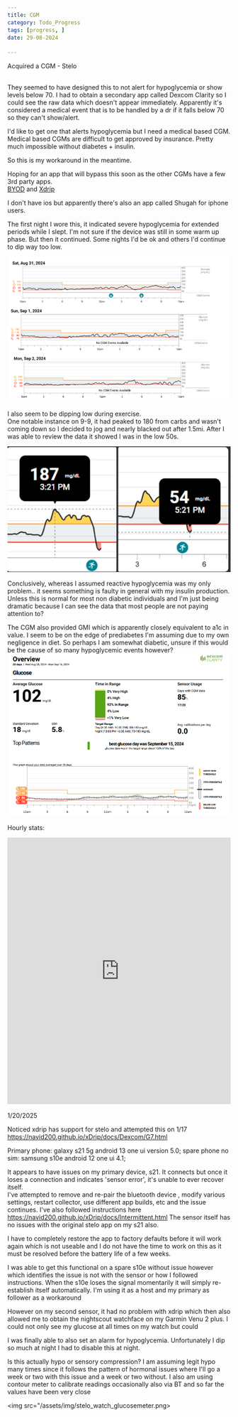 ```yaml
---
title: CGM
category: Todo_Progress
tags: [progress, ]
date: 29-08-2024

---
```


Acquired a CGM - Stelo

<br>
They seemed to have designed this to not alert for hypoglycemia or show levels below 70. I had to obtain a secondary app called Dexcom Clarity so I could see the raw data which doesn't appear immediately.  
Apparently it's considered a medical event that is to be handled by a dr if it falls below 70 so they can't show/alert. 

I'd like to get one that alerts hypoglycemia but I need a medical based CGM. Medical based CGMs are difficult to get approved by insurance. Pretty much impossible without diabetes + insulin.  

So this is my workaround in the meantime.  

Hoping for an app that will bypass this soon as the other CGMs have a few 3rd party apps.   
<a href="https://www.patreon.com/byod/about">BYOD</a> and <a href="https://xdrip.readthedocs.io/en/latest">Xdrip</a>

I don't have ios but apparently there's also an app called Shugah for iphone users. 



The first night I wore this, it indicated severe hypoglycemia for extended periods while I slept. I'm not sure if the device was still in some warm up phase. But then it continued. Some nights I'd be ok and others I'd continue to dip way too low.  


<img src="/assets/img/cgm_nocturnal.png">

I also seem to be dipping low during exercise.  
 One notable instance on 9-9, it had peaked to 180 from carbs and wasn't coming down so I decided to jog and nearly blacked out after 1.5mi. After I was able to review the data it showed I was in the low 50s. 

<img src="/assets/img/cgm_9-9_expanded.png">





Conclusively, whereas I assumed reactive hypoglycemia was my only problem.. it seems something is faulty in general with my insulin production. Unless this is normal for most non diabetic individuals and I'm just being dramatic because I can see the data that most people are not paying attention to?   

The CGM also provided GMI which is apparently closely equivalent to a1c in value. I seem to be on the edge of prediabetes I'm assuming due to my own negligence in diet. So perhaps I am somewhat diabetic, unsure if this would be the cause of so many hypoglycemic events however?    
<img src="/assets/img/glucose_totals.png">


Hourly stats: 


<iframe src="https://docs.google.com/spreadsheets/d/e/2PACX-1vTJuhr2zHOzNBBsDjRXtQgcIWyj6VL5KudyQthti6XDsLSZY-jnkUTGs4Ays0KYiSx2mnnxXmwINEb7/pubhtml?widget=true&amp;headers=false" style="width: 100%; height: 600px;" frameborder="0" allowfullscreen></iframe>



1/20/2025

Noticed xdrip has support for stelo and attempted this on 1/17
https://navid200.github.io/xDrip/docs/Dexcom/G7.html


Primary phone: galaxy s21 5g android 13 one ui version 5.0; 
spare phone no sim: samsung s10e android 12 one ui 4.1;


It appears to have issues on my primary device, s21. It connects but once it loses a connection and indicates 'sensor error', it's unable to ever recover itself.  
I've attempted to remove and re-pair the bluetooth device , modify various settings, restart collector, use different app builds, etc and the issue continues. I've also followed instructions here https://navid200.github.io/xDrip/docs/Intermittent.html
The sensor itself has no issues with the original stelo app on my s21 also.  

 I have to completely restore the app to factory defaults before it will work again which is not useable and I do not have the time to work on this as it must be resolved before the battery life of a few weeks.   
  
I was able to get this functional on a spare s10e without issue however which identifies the issue is not with the sensor or how I followed instructions. When the s10e loses the signal momentarily it will simply re-establish itself automatically.  I'm using it as a host and my primary as follower as a workaround 

However on my second sensor, it had no problem with xdrip which then also allowed me to obtain the nightscout watchface on my Garmin Venu 2 plus. I could not only see my glucose at all times on my watch but could 

I was finally able to also set an alarm for hypoglycemia. 
Unfortunately I dip so much at night I had to disable this at night. 

Is this actually hypo or sensory compression? I am assuming legit hypo many times since it follows the pattern of hormonal issues where I'll go a week or two with this issue and a week or two without. I also am using contour meter to calibrate readings occasionally also via BT and so far the values have been very close 

<img src="/assets/img/stelo_watch_glucosemeter.png>

